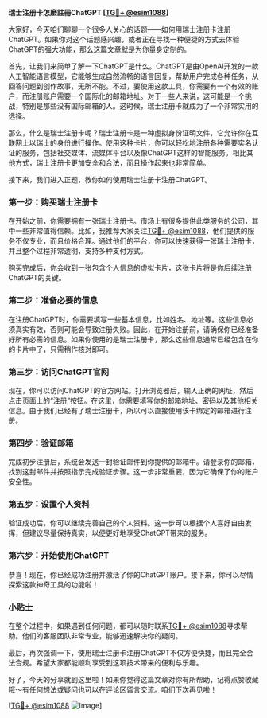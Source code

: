 **瑞士注册卡怎麽註冊ChatGPT [[TG💪+ @esim1088](https://t.me/s/esim1088)]**

大家好，今天咱们聊聊一个很多人关心的话题——如何用瑞士注册卡注册ChatGPT。如果你对这个话题感兴趣，或者正在寻找一种便捷的方式去体验ChatGPT的强大功能，那么这篇文章就是为你量身定制的。

首先，让我们来简单了解一下ChatGPT是什么。ChatGPT是由OpenAI开发的一款人工智能语言模型，它能够生成自然流畅的语言回复，帮助用户完成各种任务，从回答问题到创作故事，无所不能。不过，要使用这款工具，你需要有一个有效的账户，而注册账户需要一个国际化的邮箱地址。对于一些人来说，这可能是一个挑战，特别是那些没有国际邮箱的人。这时候，瑞士注册卡就成为了一个非常实用的选择。

那么，什么是瑞士注册卡呢？瑞士注册卡是一种虚拟身份证明文件，它允许你在互联网上以瑞士的身份进行操作。使用这种卡片，你可以轻松地注册各种需要实名认证的服务，包括社交媒体、流媒体平台以及像ChatGPT这样的智能服务。相比其他方式，瑞士注册卡更加安全和合法，而且操作起来也非常简单。

接下来，我们进入正题，教你如何使用瑞士注册卡注册ChatGPT。

### 第一步：购买瑞士注册卡

在开始之前，你需要拥有一张瑞士注册卡。市场上有很多提供此类服务的公司，其中一些非常值得信赖。比如，我推荐大家关注[TG💪+ @esim1088](https://t.me/s/esim1088)，他们提供的服务不仅专业，而且价格合理。通过他们的平台，你可以快速获得一张瑞士注册卡，并且整个过程非常透明，支持多种支付方式。

购买完成后，你会收到一张包含个人信息的虚拟卡片，这张卡片将是你后续注册ChatGPT的关键。

### 第二步：准备必要的信息

在注册ChatGPT时，你需要填写一些基本信息，比如姓名、地址等。这些信息必须真实有效，否则可能会导致注册失败。因此，在开始注册前，请确保你已经准备好所有必需的信息。如果你使用的是瑞士注册卡，那么这些信息通常已经包含在你的卡片中了，只需稍作核对即可。

### 第三步：访问ChatGPT官网

现在，你可以访问ChatGPT的官方网站。打开浏览器后，输入正确的网址，然后点击页面上的“注册”按钮。在这里，你需要填写你的邮箱地址、密码以及其他相关信息。由于我们已经有了瑞士注册卡，所以可以直接使用该卡绑定的邮箱进行注册。

### 第四步：验证邮箱

完成初步注册后，系统会发送一封验证邮件到你提供的邮箱中。请登录你的邮箱，找到这封邮件并按照指示完成验证步骤。这一步非常重要，因为它确保了你的账户安全性。

### 第五步：设置个人资料

验证成功后，你可以继续完善自己的个人资料。这一步可以根据个人喜好自由发挥，但建议尽量保持真实，以便更好地享受ChatGPT带来的服务。

### 第六步：开始使用ChatGPT

恭喜！现在，你已经成功注册并激活了你的ChatGPT账户。接下来，你可以尽情探索这款神奇工具的功能啦！

### 小贴士

在整个过程中，如果遇到任何问题，都可以随时联系[TG💪+ @esim1088](https://t.me/s/esim1088)寻求帮助。他们的客服团队非常专业，能够迅速解决你的疑问。

最后，再次强调一下，使用瑞士注册卡注册ChatGPT不仅方便快捷，而且完全合法合规。希望大家都能顺利享受到这项技术带来的便利与乐趣。

好了，今天的分享就到这里啦！如果你觉得这篇文章对你有所帮助，记得点赞收藏哦～有任何想法或疑问也可以在评论区留言交流。咱们下次再见啦！

[[TG💪+ @esim1088](https://t.me/s/esim1088) ![Image](https://i.postimg.cc/4NQfJmqS/Snipaste-2025-05-13-00-14-12.png)]